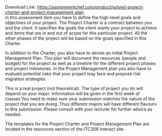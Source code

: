 Download Link: https://assignmentchef.com/product/solved-project-charter-and-project-management-plan
<br>
In this assessment item you have to define the high-level goals and objectives of your project. The Project Charter is a contract between you and the client. It specifies the goals the client wants your project to achieve and items that are in and out of scope for this particular project. All the other phases of the project will be based on the goals specified in this Charter.

In addition to the Charter, you also have to devise an initial Project Management Plan. This plan will document the resources (people and budget) for the project as well as a timeline for the different project phases and project milestones. In the Project Management plan you also have to evaluate potential risks that your project may face and propose risk migration strategies.

This is a real project (not theoretical). The type of project you do will depend on your major. Information will be given in the first week of classes.You need to make sure your submission matches the nature of the project that you are doing. Thus different majors will have different flavours to this submission. Please consult with your lecturer for further advice as needed.

The templates for the Project Charter and Project Management Plan are located in the resources section of the ITC306 Interact site.
